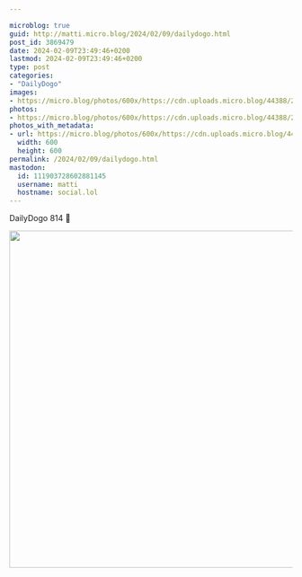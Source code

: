 ```yaml
---

microblog: true
guid: http://matti.micro.blog/2024/02/09/dailydogo.html
post_id: 3869479
date: 2024-02-09T23:49:46+0200
lastmod: 2024-02-09T23:49:46+0200
type: post
categories:
- "DailyDogo"
images:
- https://micro.blog/photos/600x/https://cdn.uploads.micro.blog/44388/2024/0e4964b613b24dcda25b08371869c5ba.jpg
photos:
- https://micro.blog/photos/600x/https://cdn.uploads.micro.blog/44388/2024/0e4964b613b24dcda25b08371869c5ba.jpg
photos_with_metadata:
- url: https://micro.blog/photos/600x/https://cdn.uploads.micro.blog/44388/2024/0e4964b613b24dcda25b08371869c5ba.jpg
  width: 600
  height: 600
permalink: /2024/02/09/dailydogo.html
mastodon:
  id: 111903728602881145
  username: matti
  hostname: social.lol
---
```

DailyDogo 814 🐶

<img src="/media/uploads/2024/0e4964b613b24dcda25b08371869c5ba.jpg" width="600" height="600" alt="" />
